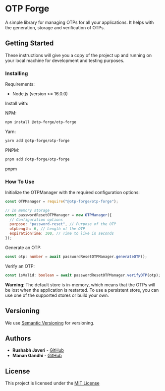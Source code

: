 # OTP Forge

A simple library for managing OTPs for all your applications. It helps with the generation, storage and verification of OTPs.

## Getting Started

These instructions will give you a copy of the project up and running on
your local machine for development and testing purposes.

### Installing

Requirements:

- Node.js (version >= 16.0.0)

Install with:

NPM:

```bash
npm install @otp-forge/otp-forge
```

Yarn:

```bash
yarn add @otp-forge/otp-forge
```

PNPM:

```bash
pnpm add @otp-forge/otp-forge
```

pnpm

### How To Use

Initialize the OTPManager with the required configuration options:

```javascript
const OTPManager = require("@otp-forge/otp-forge");

// In memory storage
const passwordResetOTPManager = new OTPManager({
  // Configuration options
  purpose: "password-reset", // Purpose of the OTP
  otpLength: 6, // Length of the OTP
  expirationTime: 300, // Time to live in seconds
});
```

Generate an OTP:

```typescript
const otp: number = await passwordResetOTPManager.generateOTP();
```

Verify an OTP:

```typescript
const isValid: boolean = await passwordResetOTPManager.verifyOTP(otp);
```

**Warning**: The default store is in-memory, which means that the OTPs will be lost when the application is restarted. To use a persistent store, you can use one of the supported stores or build your own.

## Versioning

We use [Semantic Versioning](http://semver.org/) for versioning.

## Authors

- **Rushabh Javeri** - [GitHub](https://github.com/rushabhhere)
- **Manan Gandhi** - [GitHub](https://github.com/MananGandhi1810)

## License

This project is licensed under the [MIT License](https://license.md/licenses/mit-license/)

